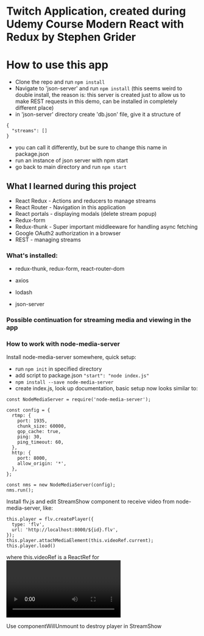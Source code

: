 # Twitch Application, created during Udemy Course Modern React with Redux by Stephen Grider

# How to use this app
- Clone the repo and run `npm install`
- Navigate to 'json-server' and run `npm install` (this seems weird to double install, the reason is: this server is created just to allow us to make REST requests in this demo, can be installed in completely different place)
- in 'json-server' directory create 'db.json' file, give it a structure of

```
{
  "streams": []
}
```

- you can call it differently, but be sure to change this name in package.json
- run an instance of json server with npm start
- go back to main directory and run `npm start`

## What I learned during this project
- React Redux - Actions and reducers to manage streams
- React Router - Navigation in this application
- React portals - displaying modals (delete stream popup)
- Redux-form
- Redux-thunk - Super important middleeware for handling async fetching
- Google OAuth2 authorization in a browser
- REST - managing streams

### What's installed:
- redux-thunk, redux-form, react-router-dom
- axios
- lodash

- json-server


### Possible continuation for streaming media and viewing in the app
### How to work with node-media-server
Install node-media-server somewhere, quick setup:
- run `npm init` in specified directory
- add script to package.json `"start": "node index.js"`
- `npm install --save node-media-server`
- create index.js, look up documentation, basic setup now looks similar to:

```
const NodeMediaServer = require('node-media-server');

const config = {
  rtmp: {
    port: 1935,
    chunk_size: 60000,
    gop_cache: true,
    ping: 30,
    ping_timeout: 60,
  },
  http: {
    port: 8000,
    allow_origin: '*',
  },
};

const nms = new NodeMediaServer(config);
nms.run();
```

Install flv.js and edit StreamShow component to receive video from node-media-server, like:

```
this.player = flv.createPlayer({
  type: 'flv',
  url: 'http://localhost:8000/${id}.flv',
});
this.player.attachMediaElement(this.videoRef.current);
this.player.load()
```

where this.videoRef is a ReactRef for <video> in StreamShow component

Use componentWillUnmount to destroy player in StreamShow